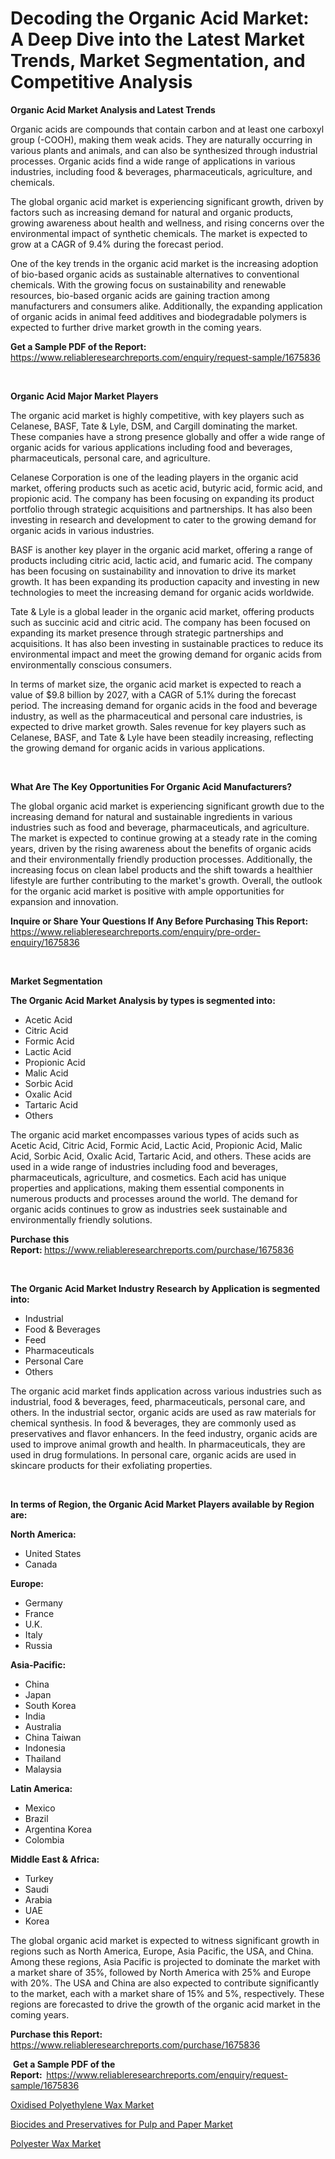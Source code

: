 <p><h1>Decoding the Organic Acid Market: A Deep Dive into the Latest Market Trends, Market Segmentation, and Competitive Analysis</h1></p><p><strong>Organic Acid Market Analysis and Latest Trends</strong></p>
<p><p>Organic acids are compounds that contain carbon and at least one carboxyl group (-COOH), making them weak acids. They are naturally occurring in various plants and animals, and can also be synthesized through industrial processes. Organic acids find a wide range of applications in various industries, including food & beverages, pharmaceuticals, agriculture, and chemicals.</p><p>The global organic acid market is experiencing significant growth, driven by factors such as increasing demand for natural and organic products, growing awareness about health and wellness, and rising concerns over the environmental impact of synthetic chemicals. The market is expected to grow at a CAGR of 9.4% during the forecast period.</p><p>One of the key trends in the organic acid market is the increasing adoption of bio-based organic acids as sustainable alternatives to conventional chemicals. With the growing focus on sustainability and renewable resources, bio-based organic acids are gaining traction among manufacturers and consumers alike. Additionally, the expanding application of organic acids in animal feed additives and biodegradable polymers is expected to further drive market growth in the coming years.</p></p>
<p><strong>Get a Sample PDF of the Report:&nbsp;</strong> <a href="https://www.reliableresearchreports.com/enquiry/request-sample/1675836">https://www.reliableresearchreports.com/enquiry/request-sample/1675836</a></p>
<p>&nbsp;</p>
<p><strong>Organic Acid Major Market Players</strong></p>
<p><p>The organic acid market is highly competitive, with key players such as Celanese, BASF, Tate & Lyle, DSM, and Cargill dominating the market. These companies have a strong presence globally and offer a wide range of organic acids for various applications including food and beverages, pharmaceuticals, personal care, and agriculture.</p><p>Celanese Corporation is one of the leading players in the organic acid market, offering products such as acetic acid, butyric acid, formic acid, and propionic acid. The company has been focusing on expanding its product portfolio through strategic acquisitions and partnerships. It has also been investing in research and development to cater to the growing demand for organic acids in various industries.</p><p>BASF is another key player in the organic acid market, offering a range of products including citric acid, lactic acid, and fumaric acid. The company has been focusing on sustainability and innovation to drive its market growth. It has been expanding its production capacity and investing in new technologies to meet the increasing demand for organic acids worldwide.</p><p>Tate & Lyle is a global leader in the organic acid market, offering products such as succinic acid and citric acid. The company has been focused on expanding its market presence through strategic partnerships and acquisitions. It has also been investing in sustainable practices to reduce its environmental impact and meet the growing demand for organic acids from environmentally conscious consumers.</p><p>In terms of market size, the organic acid market is expected to reach a value of $9.8 billion by 2027, with a CAGR of 5.1% during the forecast period. The increasing demand for organic acids in the food and beverage industry, as well as the pharmaceutical and personal care industries, is expected to drive market growth. Sales revenue for key players such as Celanese, BASF, and Tate & Lyle have been steadily increasing, reflecting the growing demand for organic acids in various applications.</p></p>
<p>&nbsp;</p>
<p><strong>What Are The Key Opportunities For Organic Acid Manufacturers?</strong></p>
<p><p>The global organic acid market is experiencing significant growth due to the increasing demand for natural and sustainable ingredients in various industries such as food and beverage, pharmaceuticals, and agriculture. The market is expected to continue growing at a steady rate in the coming years, driven by the rising awareness about the benefits of organic acids and their environmentally friendly production processes. Additionally, the increasing focus on clean label products and the shift towards a healthier lifestyle are further contributing to the market's growth. Overall, the outlook for the organic acid market is positive with ample opportunities for expansion and innovation.</p></p>
<p><strong>Inquire or Share Your Questions If Any Before Purchasing This Report:</strong> <a href="https://www.reliableresearchreports.com/enquiry/pre-order-enquiry/1675836">https://www.reliableresearchreports.com/enquiry/pre-order-enquiry/1675836</a></p>
<p>&nbsp;</p>
<p><strong>Market Segmentation</strong></p>
<p><strong>The Organic Acid Market Analysis by types is segmented into:</strong></p>
<p><ul><li>Acetic Acid</li><li>Citric Acid</li><li>Formic Acid</li><li>Lactic Acid</li><li>Propionic Acid</li><li>Malic Acid</li><li>Sorbic Acid</li><li>Oxalic Acid</li><li>Tartaric Acid</li><li>Others</li></ul></p>
<p><p>The organic acid market encompasses various types of acids such as Acetic Acid, Citric Acid, Formic Acid, Lactic Acid, Propionic Acid, Malic Acid, Sorbic Acid, Oxalic Acid, Tartaric Acid, and others. These acids are used in a wide range of industries including food and beverages, pharmaceuticals, agriculture, and cosmetics. Each acid has unique properties and applications, making them essential components in numerous products and processes around the world. The demand for organic acids continues to grow as industries seek sustainable and environmentally friendly solutions.</p></p>
<p><strong>Purchase this Report:&nbsp;</strong><a href="https://www.reliableresearchreports.com/purchase/1675836">https://www.reliableresearchreports.com/purchase/1675836</a></p>
<p>&nbsp;</p>
<p><strong>The Organic Acid Market Industry Research by Application is segmented into:</strong></p>
<p><ul><li>Industrial</li><li>Food & Beverages</li><li>Feed</li><li>Pharmaceuticals</li><li>Personal Care</li><li>Others</li></ul></p>
<p><p>The organic acid market finds application across various industries such as industrial, food & beverages, feed, pharmaceuticals, personal care, and others. In the industrial sector, organic acids are used as raw materials for chemical synthesis. In food & beverages, they are commonly used as preservatives and flavor enhancers. In the feed industry, organic acids are used to improve animal growth and health. In pharmaceuticals, they are used in drug formulations. In personal care, organic acids are used in skincare products for their exfoliating properties.</p></p>
<p>&nbsp;</p>
<p><strong>In terms of Region, the Organic Acid Market Players available by Region are:</strong></p>
<p>
    <p> <strong> North America: </strong>
        <ul>
            <li>United States</li>
            <li>Canada</li>
        </ul>
        </p> 
    <p> <strong> Europe: </strong>
        <ul>
            <li>Germany</li>
            <li>France</li>
            <li>U.K.</li>
            <li>Italy</li>
            <li>Russia</li>
        </ul>
        </p> 
    <p> <strong> Asia-Pacific: </strong>
        <ul>
            <li>China</li>
            <li>Japan</li>
            <li>South Korea</li>
            <li>India</li>
            <li>Australia</li>
            <li>China Taiwan</li>
            <li>Indonesia</li>
            <li>Thailand</li>
            <li>Malaysia</li>
        </ul>
        </p> 
    <p> <strong> Latin America: </strong>
        <ul>
            <li>Mexico</li>
            <li>Brazil</li>
            <li>Argentina Korea</li>
            <li>Colombia</li>
        </ul>
        </p> 
    <p> <strong> Middle East & Africa: </strong>
        <ul>
            <li>Turkey</li>
            <li>Saudi</li>
            <li>Arabia</li>
            <li>UAE</li>
            <li>Korea</li>
        </ul>
    </p>
    </p>
<p><p>The global organic acid market is expected to witness significant growth in regions such as North America, Europe, Asia Pacific, the USA, and China. Among these regions, Asia Pacific is projected to dominate the market with a market share of 35%, followed by North America with 25% and Europe with 20%. The USA and China are also expected to contribute significantly to the market, each with a market share of 15% and 5%, respectively. These regions are forecasted to drive the growth of the organic acid market in the coming years.</p></p>
<p><strong>Purchase this Report: </strong><a href="https://www.reliableresearchreports.com/purchase/1675836">https://www.reliableresearchreports.com/purchase/1675836</a></p>
<p>&nbsp;<strong>Get a Sample PDF of the Report:&nbsp;&nbsp;</strong><a href="https://www.reliableresearchreports.com/enquiry/request-sample/1675836">https://www.reliableresearchreports.com/enquiry/request-sample/1675836</a></p>
<p><strong></strong></p>
<p><p><a href="https://github.com/pgtimber/Market-Research-Report-List-1/blob/main/oxidised-polyethylene-wax-market.md">Oxidised Polyethylene Wax Market</a></p><p><a href="https://view.publitas.com/reportprime-1/biocides-and-preservatives-for-pulp-and-paper-market-growth-market-trends-covid-19-impact-and-forecasts-for-period-from-2023-2030/">Biocides and Preservatives for Pulp and Paper Market</a></p><p><a href="https://github.com/lataunyatinikmelvin59ilbd0dv/Market-Research-Report-List-1/blob/main/polyester-wax-market.md">Polyester Wax Market</a></p></p>
